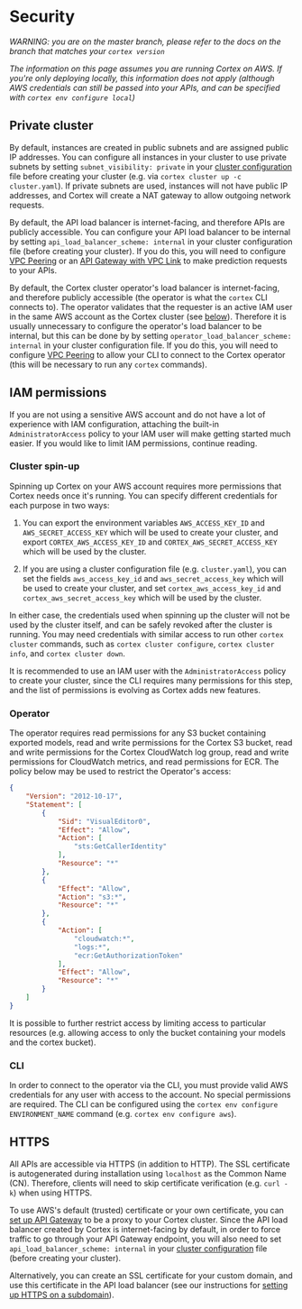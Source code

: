 # Security

_WARNING: you are on the master branch, please refer to the docs on the branch that matches your `cortex version`_

_The information on this page assumes you are running Cortex on AWS. If you're only deploying locally, this information does not apply (although AWS credentials can still be passed into your APIs, and can be specified with `cortex env configure local`)_

## Private cluster

By default, instances are created in public subnets and are assigned public IP addresses. You can configure all instances in your cluster to use private subnets by setting `subnet_visibility: private` in your [cluster configuration](config.md) file before creating your cluster (e.g. via `cortex cluster up -c cluster.yaml`). If private subnets are used, instances will not have public IP addresses, and Cortex will create a NAT gateway to allow outgoing network requests.

By default, the API load balancer is internet-facing, and therefore APIs are publicly accessible. You can configure your API load balancer to be internal by setting `api_load_balancer_scheme: internal` in your cluster configuration file (before creating your cluster). If you do this, you will need to configure [VPC Peering](../guides/vpc-peering.md) or an [API Gateway with VPC Link](../guides/api-gateway.md) to make prediction requests to your APIs.

By default, the Cortex cluster operator's load balancer is internet-facing, and therefore publicly accessible (the operator is what the `cortex` CLI connects to). The operator validates that the requester is an active IAM user in the same AWS account as the Cortex cluster (see [below](#cli)). Therefore it is usually unnecessary to configure the operator's load balancer to be internal, but this can be done by by setting `operator_load_balancer_scheme: internal` in your cluster configuration file. If you do this, you will need to configure [VPC Peering](../guides/vpc-peering.md) to allow your CLI to connect to the Cortex operator (this will be necessary to run any `cortex` commands).

## IAM permissions

If you are not using a sensitive AWS account and do not have a lot of experience with IAM configuration, attaching the built-in `AdministratorAccess` policy to your IAM user will make getting started much easier. If you would like to limit IAM permissions, continue reading.

### Cluster spin-up

Spinning up Cortex on your AWS account requires more permissions that Cortex needs once it's running. You can specify different credentials for each purpose in two ways:

1. You can export the environment variables `AWS_ACCESS_KEY_ID` and `AWS_SECRET_ACCESS_KEY` which will be used to create your cluster, and export `CORTEX_AWS_ACCESS_KEY_ID` and `CORTEX_AWS_SECRET_ACCESS_KEY` which will be used by the cluster.

2. If you are using a cluster configuration file (e.g. `cluster.yaml`), you can set the fields `aws_access_key_id` and `aws_secret_access_key` which will be used to create your cluster, and set `cortex_aws_access_key_id` and `cortex_aws_secret_access_key` which will be used by the cluster.

In either case, the credentials used when spinning up the cluster will not be used by the cluster itself, and can be safely revoked after the cluster is running. You may need credentials with similar access to run other `cortex cluster` commands, such as `cortex cluster configure`, `cortex cluster info`, and `cortex cluster down`.

It is recommended to use an IAM user with the `AdministratorAccess` policy to create your cluster, since the CLI requires many permissions for this step, and the list of permissions is evolving as Cortex adds new features.

### Operator

The operator requires read permissions for any S3 bucket containing exported models, read and write permissions for the Cortex S3 bucket, read and write permissions for the Cortex CloudWatch log group, read and write permissions for CloudWatch metrics, and read permissions for ECR. The policy below may be used to restrict the Operator's access:

```json
{
    "Version": "2012-10-17",
    "Statement": [
        {
            "Sid": "VisualEditor0",
            "Effect": "Allow",
            "Action": [
                "sts:GetCallerIdentity"
            ],
            "Resource": "*"
        },
        {
            "Effect": "Allow",
            "Action": "s3:*",
            "Resource": "*"
        },
        {
            "Action": [
                "cloudwatch:*",
                "logs:*",
                "ecr:GetAuthorizationToken"
            ],
            "Effect": "Allow",
            "Resource": "*"
        }
    ]
}
```

It is possible to further restrict access by limiting access to particular resources (e.g. allowing access to only the bucket containing your models and the cortex bucket).

### CLI

In order to connect to the operator via the CLI, you must provide valid AWS credentials for any user with access to the account. No special permissions are required. The CLI can be configured using the `cortex env configure ENVIRONMENT_NAME` command (e.g. `cortex env configure aws`).

## HTTPS

All APIs are accessible via HTTPS (in addition to HTTP). The SSL certificate is autogenerated during installation using `localhost` as the Common Name (CN). Therefore, clients will need to skip certificate verification (e.g. `curl -k`) when using HTTPS.

To use AWS's default (trusted) certificate or your own certificate, you can [set up API Gateway](../guides/api-gateway.md) to be a proxy to your Cortex cluster. Since the API load balancer created by Cortex is internet-facing by default, in order to force traffic to go through your API Gateway endpoint, you will also need to set `api_load_balancer_scheme: internal` in your [cluster configuration](config.md) file (before creating your cluster).

Alternatively, you can create an SSL certificate for your custom domain, and use this certificate in the API load balancer (see our instructions for [setting up HTTPS on a subdomain](../guides/subdomain-https-setup.md)).
